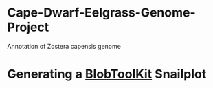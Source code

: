 # Cape-Dwarf-Eelgrass-Genome-Project
Annotation of Zostera capensis genome



# Generating a [BlobToolKit](https://blobtoolkit.genomehubs.org/)  Snailplot

